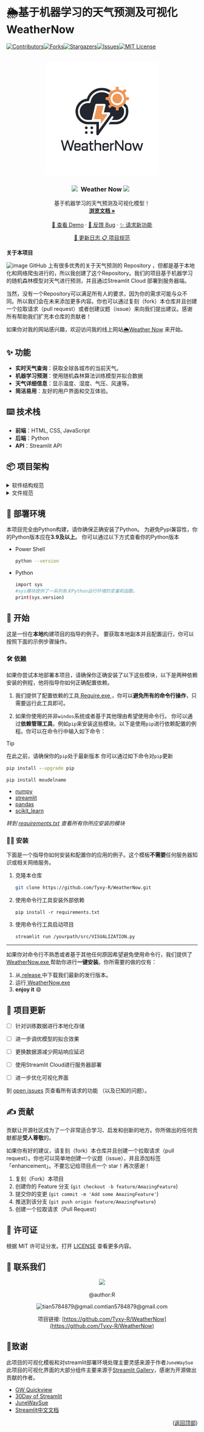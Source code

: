 # 🌦️基于机器学习的天气预测及可视化 WeatherNow


[![Contributors][contributors-shield]][contributors-url][![Forks][forks-shield]][forks-url][![Stargazers][stars-shield]][stars-url][![Issues][issues-shield]][issues-url][![MIT License][license-shield]][license-url]
<!-- 项目 LOGO -->
<br />
<div align="center">
  <a href="https://github.com/Tyxy-R/WeatherNow">
    <img src="images/logo/trans_bg.png" alt="Logo" width="300" height="300">
  </a>

  <h3 align="center"><img src="https://user-images.githubusercontent.com/74038190/213844263-a8897a51-32f4-4b3b-b5c2-e1528b89f6f3.png" width="50px" /> &nbsp;Weather Now   <img src="https://user-images.githubusercontent.com/74038190/213844263-a8897a51-32f4-4b3b-b5c2-e1528b89f6f3.png" width="50px" /> &nbsp;</h3>

  <p align="center">
    基于机器学习的天气预测及可视化模型！
    <br />
    <a href="https://365.kdocs.cn/l/caMYQV4FKOYM"><strong>浏览文档 »</strong></a>
    <br />
    <br />
    <a href="https://weathernow-android.streamlit.app/">🔗 查看 Demo</a>
    ·
    <a href="https://github.com/Tyxy-R/WeatherNow/issues">🐞 反馈 Bug</a>
    ·
    <a href="https://github.com/Tyxy-R/WeatherNow/issues">✨ 请求新功能</a>
  </p>
</div>


<div align="center">


[:page_with_curl: 更新日志](https://github.com/Tyxy-R/WeatherNow/blob/main/docs/%7Flog.md)[ :clipboard: 项目规范](https://github.com/Tyxy-R/WeatherNow/blob/main/docs/project-guidelines.md)

</div>
<div id="top"></div>

**关于本项目**


![image](https://github.com/Tyxy-R/WeatherNow/main/images/loading.gif)
GitHub 上有很多优秀的关于天气预测的 Repository ，但都是基于本地化和网络爬虫进行的，所以我创建了这个Repository。我们的项目基于机器学习的随机森林模型对天气进行预测，并且通过Streamlit Cloud 部署到服务器端。
<!---->


当然，没有一个Repository可以满足所有人的要求，因为你的需求可能与众不同。所以我们会在未来添加更多内容。你也可以通过复刻（fork）本仓库并且创建一个拉取请求（pull request）或者创建议题（issue）来向我们提出建议。感谢所有帮助我们扩充本仓库的贡献者！


如果你对我的网站感兴趣，欢迎访问我的线上网站[🌦️Weather Now](https://weathernow-android.streamlit.app/) 来开始。



## ✨ 功能
* **实时天气查询**：获取全球各城市的当前天气。
* **机器学习预测**：使用随机森林算法训练模型并拟合数据
* **天气详细信息**：显示温度、湿度、气压、风速等。
* **简洁易用**：友好的用户界面和交互体验。

## ⌨️ 技术栈
* **前端**：HTML, CSS, JavaScript
* **后端**：Python
* **API**：Streamlit API 
  
<!-- 使用方法 示例 -->
## 📦 项目架构
<details>

<summary>
软件结构规范
</summary>

### 软件结构规范
WeatherNow 项目符合现代 Web 开发的最佳实践，结构简洁清晰、模块化设计良好、易于扩展和维护。通过分离关注点、合理的 API 密钥管理以及清晰的文档，项目不仅具备高可用性和安全性，同时也便于开发者扩展和社区贡献。

本项目大体上采用了分层系统风格架构。
总体分为**表示层**，**应用层**，**服务层**，**数据访问层**。
层与层之前不能直接进行互通，非相邻分层之间不可以进行数据互通，只可以进行迭代访问。
```
表示层： 负责处理用户界面和用户交互。例如，网页或移动应用的前端界面。
应用层： 包含系统的业务逻辑，处理用户请求并执行相关的操作。
服务层： 提供应用层所需的特定服务，如认证或数据转换服务。
数据访问层： 负责与数据库或其他持久性存储进行交互。
```



_转到 [SoftwareArchitecture](docs/SoftwareArchitecture.md) 查看更多介绍_

</details>


<details>

<summary>
文件规范
</summary>


### 文件规范
我们遵循了 Github 项目：[pythonic-project-guidelines](https://github.com/pyloong/pythonic-project-guidelines)的规范要求，对项目文件结构构成如下：
> WeatherNow/
├── db              
├── src  
├ &emsp;    ├──lib  
├ &emsp;    ├──main\.py  
├── images        
├── test       
├── README\.md    
├── VISUALIZATION\.py

_转到 [project-guidelines](/docs/project-guidelines.md) 查看更多介绍_

</details>



## 🚀 部署环境


本项目完全由Python构建，请你确保正确安装了Python。
为避免Pypi兼容性，你的Python版本应在**3.9及以上**。
你可以通过以下方式查看你的Python版本
* Power Shell
  ```sh
  python --version​
  ```
* Python
  ```sh
  import sys
  #sys模块提供了一系列有关Python运行环境的变量和函数。
  print(sys.version)
  ```





<!-- 开始 -->
## 🏃 开始

这是一份在**本地**构建项目的指导的例子。
要获取本地副本并且配置运行，你可以按照下面的示例步骤操作。

### 🛠️ 依赖

如果你尝试本地部署本项目，请确保你正确安装了以下这些模块，以下是两种依赖安装的例程，他将指导你如何正确配置依赖。
1. 我们提供了配置依赖的工具[ Require.exe ](/Require.exe)，你可以**避免所有的命令行操作**，只需要运行此工具即可。

2. 如果你使用的并非`windos`系统或者基于其他理由希望使用命令行。
   你可以通过**依赖管理工具**，例如`pip`来安装这些模块。以下是使用`pip`进行依赖配置的例程。你可以在命令行中输入如下命令：
  >[!TIP]
  >在此之前，请确保你的`pip`处于最新版本
  >你可以通过如下命令对`pip`更新
  >```cmd
  >pip install --upgrade pip
  >```
  ```
  pip install moudelname
  ```

* [numpy](https://pypi.org/project/numpy/)
* [streamlit](https://pypi.org/project/streamlit/)
* [pandas](https://pypi.org/project/pandas/)
* [scikit_learn](https://pypi.org/project/scikit_learn/)

_转到 [requirements.txt](/requirements.txt) 查看所有你所应安装的模块_




### 👨‍💻 安装

下面是一个指导你如何安装和配置你的应用的例子。这个模板**不需要**任何服务器知识或相关网络服务。


1. 克隆本仓库
   ```sh
   git clone https://github.com/Tyxy-R/WeatherNow.git
   ```
2. 使用命令行工具安装外部依赖
    ```
    pip install -r requirements.txt
    ```
3. 使用命令行工具启动项目
   ```
   streamlit run /yourpath/src/VISUALIZATION.py
   ```
************************
如果你对命令行不熟悉或者基于其他任何原因希望避免使用命令行，我们提供了[ WeatherNow.exe ](WeatherNow.exe)帮助你进行**一键安装**。你所需要的做的仅有：
1. 从[ release ](https://github.com/Tyxy-R/WeatherNow/releases)中下载我们最新的发行版本。
2. 运行[ WeatherNow.exe ](WeatherNow.exe)
3. **enjoy it** :smile:








<!-- 路线图 -->
## 📝 项目更新

- [ ] 针对训练数据进行本地化存储
- [ ] 进一步调优模型的拟合效果
- [ ] 更换数据源减少网站响应延迟
- [ ] 使用Streamlit Cloud进行服务器部署
- [ ] 进一步优化可视化界面


到 [open issues](https://github.com/Tyxy-R/WeatherNow/issues) 页查看所有请求的功能 （以及已知的问题）。



<!-- 贡献 -->
## ✍️ 贡献

贡献让开源社区成为了一个非常适合学习、启发和创新的地方。你所做出的任何贡献都是**受人尊敬**的。

如果你有好的建议，请复刻（fork）本仓库并且创建一个拉取请求（pull request）。你也可以简单地创建一个议题（issue），并且添加标签「enhancement」。不要忘记给项目点一个 star！再次感谢！

1. 复刻（Fork）本项目
2. 创建你的 Feature 分支 (`git checkout -b feature/AmazingFeature`)
3. 提交你的变更 (`git commit -m 'Add some AmazingFeature'`)
4. 推送到该分支 (`git push origin feature/AmazingFeature`)
5. 创建一个拉取请求（Pull Request）


<!-- 许可证 -->
## 📃 许可证

根据 MIT 许可证分发。打开 [LICENSE](LICENSE) 查看更多内容。

<!-- 联系我们 -->
## 🤝 联系我们

<div align=center>

<a herf="https://github.com/Tyxy-R"><img src="https://avatars.githubusercontent.com/u/116926526?s=96&v=4">

@author:R  

<div align=center><img src="https://workspace.google.com/lp/static/images/logo-gmail.png?fingerprint=c2eaf4aae389c3f885e97081bb197b97" alt="tian5784879@gmail.com"  width="15" height="15">tian5784879@gmail.com</div>

项目链接: [https://github.com/Tyxy-R/WeatherNow](https://github.com/Tyxy-R/WeatherNow)
</div>



<!-- 致谢 -->
## 💛致谢

此项目的可视化模板和对streamlit部署环境处理主要灵感来源于作者`JuneWaySue`  
此项目的可视化界面的大部分组件主要来源于[Streamlit Gallery](https://streamlit.io/gallery)，感谢为开源做出贡献的作者。

* [GW Quickview](https://gw-quickview.streamlit.app/)
* [30Day of Streamlit](https://30days.streamlit.app/)
* [JuneWaySue](https://github.com/JuneWaySue)
* [Streamlit中文文档](https://www.streamlit.org.cn/)


<p align="right">(<a href="#top">返回顶部</a>)</p>



<!-- MARKDOWN 链接 & 图片 -->
<!-- https://www.markdownguide.org/basic-syntax/#reference-style-links -->
[contributors-shield]: https://img.shields.io/github/contributors/Tyxy-R/WeatherNow.svg?style=for-the-badge
[contributors-url]: https://github.com/Tyxy-R/WeatherNow/graphs/contributors
[forks-shield]: https://img.shields.io/github/forks/Tyxy-R/WeatherNow.svg?style=for-the-badge
[forks-url]: https://github.com/Badmin1025/WeatherNow/network/members
[stars-shield]: https://img.shields.io/github/stars/Tyxy-R/WeatherNow.svg?style=for-the-badge
[stars-url]: https://github.com/Tyxy-R/WeatherNow/stargazers
[issues-shield]: https://img.shields.io/github/issues/Tyxy-R/WeatherNow.svg?style=for-the-badge
[issues-url]: https://github.com/Tyxy-R/WeatherNow/issues
[license-shield]: https://img.shields.io/github/license/Tyxy-R/WeatherNow.svg?style=for-the-badge
[license-url]: https://github.com/Tyxy-R/WeatherNow/blob/master/LICENSE.txt


